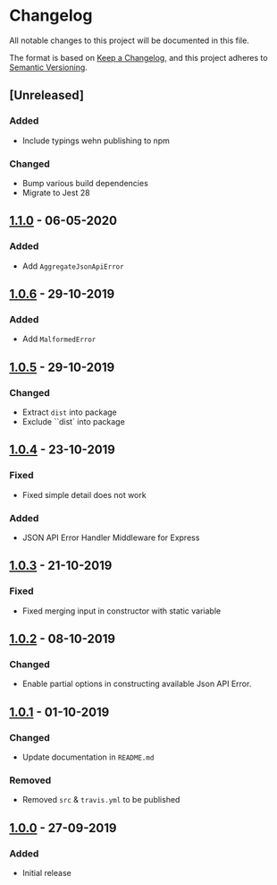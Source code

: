 # Changelog
All notable changes to this project will be documented in this file.

The format is based on [Keep a Changelog](https://keepachangelog.com/en/1.0.0/),
and this project adheres to [Semantic Versioning](https://semver.org/spec/v2.0.0.html).


## [Unreleased]

### Added

- Include typings wehn publishing to npm

### Changed

- Bump various build dependencies
- Migrate to Jest 28

## [1.1.0] - 06-05-2020

### Added

- Add `AggregateJsonApiError`

## [1.0.6] - 29-10-2019

### Added

- Add `MalformedError`

## [1.0.5] - 29-10-2019

### Changed

- Extract `dist` into package
- Exclude ``dist` into package

## [1.0.4] - 23-10-2019

### Fixed

- Fixed simple detail does not work

### Added

- JSON API Error Handler Middleware for Express

## [1.0.3] - 21-10-2019

### Fixed

- Fixed merging input in constructor with static variable

## [1.0.2] - 08-10-2019

### Changed

- Enable partial options in constructing available Json API Error.

## [1.0.1] - 01-10-2019

### Changed

- Update documentation in `README.md`

### Removed

- Removed `src` & `travis.yml` to be published

## [1.0.0] - 27-09-2019

### Added

- Initial release

[1.1.0]: https://github.com/GeminiWind/JsonAPIErrors/compare/v1.0.6...v1.1.0
[1.0.6]: https://github.com/GeminiWind/JsonAPIErrors/compare/v1.0.5...v1.0.6
[1.0.5]: https://github.com/GeminiWind/JsonAPIErrors/compare/v1.0.4...v1.0.5
[1.0.4]: https://github.com/GeminiWind/JsonAPIErrors/compare/v1.0.3...v1.0.4
[1.0.3]: https://github.com/GeminiWind/JsonAPIErrors/compare/v1.0.2...v1.0.3
[1.0.2]: https://github.com/GeminiWind/JsonAPIErrors/compare/v1.0.1...v1.0.2
[1.0.1]: https://github.com/GeminiWind/JsonAPIErrors/compare/v1.0.0...v1.0.1
[1.0.0]: https://github.com/GeminiWind/JsonAPIErrors/releases/tag/v1.0.0
